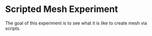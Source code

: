 # Scripted Mesh Experiment
The goal of this experiment is to see what it is like to create mesh via scripts.